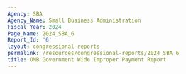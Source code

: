 ```yaml
---
Agency: SBA
Agency_Name: Small Business Administration
Fiscal_Year: 2024
Page_Name: 2024_SBA_6
Report_Id: '6'
layout: congressional-reports
permalink: /resources/congressional-reports/2024_SBA_6
title: OMB Government Wide Improper Payment Report
---
```

